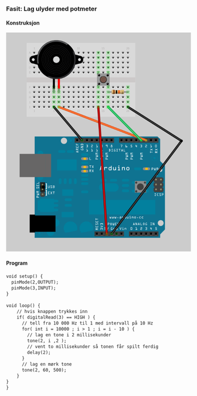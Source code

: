 ### Fasit: Lag ulyder med potmeter

#### Konstruksjon

![](./3_1_fasit.png)


#### Program

```
void setup() {
  pinMode(2,OUTPUT);
  pinMode(3,INPUT);
}

void loop() {
    // hvis knappen trykkes inn
    if( digitalRead(3) == HIGH ) {
      // tell fra 10 000 Hz til 1 med intervall på 10 Hz
      for( int i = 10000 ; i > 1 ; i = i - 10 ) {
        // lag en tone i 2 millisekunder
        tone(2, i ,2 );
        // vent to millisekunder så tonen får spilt ferdig
        delay(2);
      }
      // lag en mørk tone
      tone(2, 60, 500);
    }
}
} 
```
